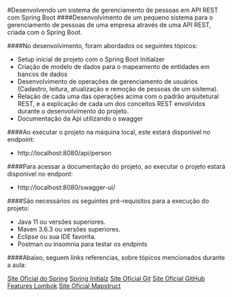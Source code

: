 #Desenvolvendo um sistema de gerenciamento de pessoas em API REST com Spring Boot
####Desenvolvimento de um pequeno sistema para o gerenciamento de pessoas de uma empresa através de uma API REST, criada com o Spring Boot.

####No desenvolvimento, foram abordados os seguintes tópicos:

* Setup inicial de projeto com o Spring Boot Initialzer
* Criação de modelo de dados para o mapeamento de entidades em bancos de dados
* Desenvolvimento de operações de gerenciamento de usuários (Cadastro, leitura, atualização e remoção de pessoas de um sistema).
* Relação de cada uma das operações acima com o padrão arquitetural REST, e a explicação de cada um dos conceitos REST envolvidos durante o desenvolvimento do projeto.
* Documentação da Api utilizando o swagger


####Ao executar o projeto na máquina local, este estará disponivel no endpoint:

* http://localhost:8080/api/person

####Para acessar a documentação do projeto, ao executar o projeto estará disponivel no endpont:

* http://localhost:8080/swagger-ui/ 

####São necessários os seguintes pré-requisitos para a execução do projeto:

* Java 11 ou versões superiores.
* Maven 3.6.3 ou versões superiores.
* Eclipse ou sua IDE favorita.
* Postman ou insomnia para testar os endpints

####Abaixo, seguem links referencias, sobre tópicos mencionados durante a aula:


[Site Oficial do Spring](https://spring.io/)
[Spring Initialz](https://start.spring.io/)
[Site Oficial Git](https://git-scm.com/)
[Site Oficial GitHub](https://github.com/)
[Features Lombok](https://projectlombok.org/features/all)
[Site Oficial Mapstruct](https://mapstruct.org/)

